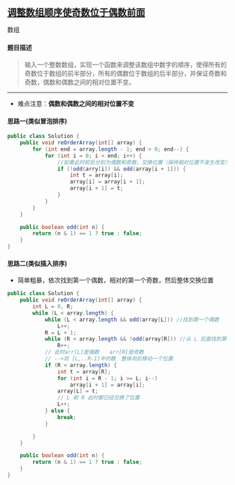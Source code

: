 ## [调整数组顺序使奇数位于偶数前面](https://www.nowcoder.com/practice/beb5aa231adc45b2a5dcc5b62c93f593)

<code style="color: var(--vscode-textPreformat-foreground); font-family: Menlo, Monaco, Consolas, &quot;Droid Sans Mono&quot;, &quot;Courier New&quot;, monospace, &quot;Droid Sans Fallback&quot;; font-size: 14px; line-height: 19px;">数组</code>

#### 题目描述

>输入一个整数数组，实现一个函数来调整该数组中数字的顺序，使得所有的奇数位于数组的前半部分，所有的偶数位于数组的后半部分，并保证奇数和奇数，偶数和偶数之间的相对位置不变。

---
* 难点注意：**偶数和偶数之间的相对位置不变**
#### 思路一(类似冒泡排序)
```java
public class Solution {
    public void reOrderArray(int[] array) { 
        for (int end = array.length - 1; end > 0; end--) {
            for (int i = 0; i < end; i++) {
                //如果此时前后分别为偶数和奇数，交换位置（保持相对位置不发生改变）
                if (!odd(arry[i]) && odd(array[i + 1])) {
                    int t = array[i];
                    array[i] = array[i + 1];
                    array[i + 1] = t;
                }
            }
        }
    }

    public boolean odd(int n) {
        return (n & 1) == 1 ? true : false;
    }
}
```
#### 思路二(类似插入排序)
* 简单粗暴，依次找到第一个偶数，相对的第一个奇数，然后整体交换位置
```java
public class Solution {
    public void reOrderArray(int[] array) {
        int L = 0, R;
        while (L < array.length) {
            while (L < array.length && odd(array[L])) //找到第一个偶数
                L++;
            R = L + 1;
            while (R < array.length && !odd(array[R])) //从 L 后面找到第一个奇数 
                R++;
            // 此时arr[L]是偶数　　arr[R]是奇数　
            // -->将 [L,..R-1]中的数　整体向后移动一个位置
            if (R < array.length) {
                int t = array[R];
                for (int i = R - 1; i >= L; i--)
                    array[i + 1] = array[i];
                array[L] = t;
                // L 和 R 此时都已经交换了位置
                L++;
            } else {
                break;
            }

        }
    }

    public boolean odd(int n) {
        return (n & 1) == 1 ? true : false;
    }
}
```